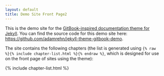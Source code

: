 ```yaml
---
layout: default
title: Demo Site Front Page2
---
```


This is the demo site for the [GitBook-inspired documentation theme for Jekyll](https://github.com/adamrehn/jekyll-theme-gitbook). You can find the source code for this demo site here: <https://github.com/adamrehn/jekyll-theme-gitbook-demo>.

The site contains the following chapters (the list is generated using `{% raw %}{% include chapter-list.html %}{% endraw %}`, which is designed for use on the front page of sites using the theme):

{% include chapter-list.html %}

